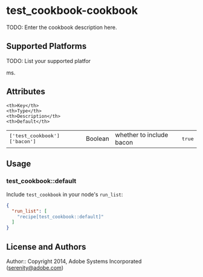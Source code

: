 # test_cookbook-cookbook

TODO: Enter the cookbook description here.

## Supported Platforms

TODO: List your supported platfor

ms.



## Attributes

<table>
  <tr>
  
  
    <th>Key</th>
    <th>Type</th>
    <th>Description</th>
    <th>Default</th>
  </tr>
  <tr>
    <td><tt>['test_cookbook']['bacon']</tt></td>
    <td>Boolean</td>
    <td>whether to include bacon</td>
    <td><tt>true</tt></td>
  </tr>
</table>

## Usage

### test_cookbook::default

Include `test_cookbook` in your node's `run_list`:

```json
{
  "run_list": [
    "recipe[test_cookbook::default]"
  ]
}


```

## License and Authors

Author:: Copyright 2014, Adobe Systems Incorporated (<serenity@adobe.com>)
